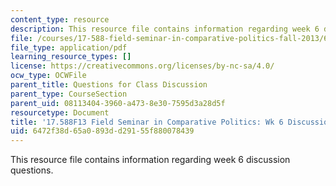 ```yaml
---
content_type: resource
description: This resource file contains information regarding week 6 discussion questions.
file: /courses/17-588-field-seminar-in-comparative-politics-fall-2013/6472f38d65a0893dd29155f880078439_MIT17_588F13_Week6Question.pdf
file_type: application/pdf
learning_resource_types: []
license: https://creativecommons.org/licenses/by-nc-sa/4.0/
ocw_type: OCWFile
parent_title: Questions for Class Discussion
parent_type: CourseSection
parent_uid: 08113404-3960-a473-8e30-7595d3a28d5f
resourcetype: Document
title: '17.588F13 Field Seminar in Comparative Politics: Wk 6 Discussion Questions'
uid: 6472f38d-65a0-893d-d291-55f880078439
---
```

This resource file contains information regarding week 6 discussion questions.